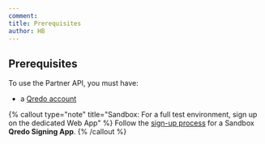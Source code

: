 ```yaml
---
comment:
title: Prerequisites
author: HB
---
```


## Prerequisites

To use the Partner API, you must have: 

- a [Qredo account](https://qredo.zendesk.com/hc/en-us/articles/4404085365649-Creating-Your-Account)

{% callout type="note" title="Sandbox: For a full test environment, sign up on the dedicated Web App" %}
Follow the [sign-up process](/user-guides/sandbox) for a Sandbox **Qredo Signing App**.
{% /callout %}
